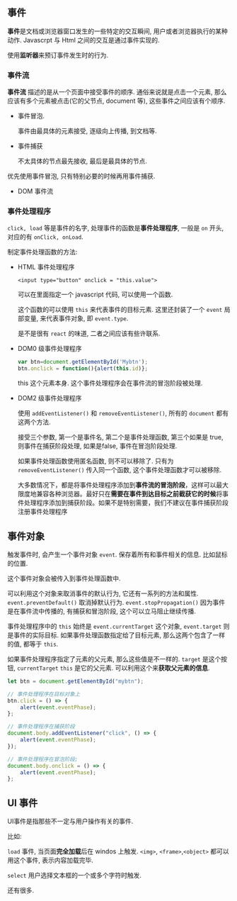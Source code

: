 ## 事件
**事件**是文档或浏览器窗口发生的一些特定的交互瞬间, 用户或者浏览器执行的某种动作. Javascrpt 与 Html 之间的交互是通过事件实现的.

使用**监听器**来预订事件发生时的行为.

### 事件流
**事件流** 描述的是从一个页面中接受事件的顺序. 通俗来说就是点击一个元素, 那么应该有多个元素被点击(它的父节点, document 等), 这些事件之间应该有个顺序.

- 事件冒泡. 

	事件由最具体的元素接受, 逐级向上传播, 到文档等.

- 事件捕获

	不太具体的节点最先接收, 最后是最具体的节点.

优先使用事件冒泡, 只有特别必要的时候再用事件捕获.

- DOM 事件流

### 事件处理程序
`click, load` 等是事件的名字, 处理事件的函数是**事件处理程序**, 一般是 `on` 开头, 对应的有 `onClick, onLoad`.

制定事件处理函数的方法:

- HTML 事件处理程序

	`<input type="button" onclick = "this.value">`

	可以在里面指定一个 javascript 代码, 可以使用一个函数.

	这个函数的可以使用 `this` 来代表事件的目标元素. 这里还封装了一个 `event` 局部变量, 来代表事件对象, 即 `event.type`.

	是不是很有 `react` 的味道, 二者之间应该有些许联系.

- DOM0 级事件处理程序
	
	```javascript
	var btn=document.getElementById('Mybtn');
	btn.onclick = function(){alert(this.id)};
	```

	this 这个元素本身. 这个事件处理程序会在事件流的冒泡阶段被处理.

- DOM2 级事件处理程序

	使用 `addEventListener()` 和 `removeEventListener()`, 所有的 `document` 都有这两个方法. 

	接受三个参数, 第一个是事件名, 第二个是事件处理函数, 第三个如果是 true, 则事件在捕获阶段处理, 如果是false, 事件在冒泡阶段处理.

	如果事件处理函数使用匿名函数, 则不可以移除了. 只有为 `removeEventListener()` 传入同一个函数, 这个事件处理函数才可以被移除.

	大多数情况下，都是将事件处理程序添加到**事件流的冒泡阶段**，这样可以最大限度地兼容各种浏览器。最好只在**需要在事件到达目标之前截获它的时候**将事件处理程序添加到捕获阶段。如果不是特别需要，我们不建议在事件捕获阶段注册事件处理程序


## 事件对象

触发事件时, 会产生一个事件对象 `event`. 保存着所有和事件相关的信息. 比如鼠标的位置.

这个事件对象会被传入到事件处理函数中.

可以利用这个对象来取消事件的默认行为, 它还有一系列的方法和属性. `event.preventDefault()` 取消掉默认行为. `event.stopPropagation()` 因为事件是在事件流中传播的, 有捕获和冒泡阶段, 这个可以立马阻止继续传播.

事件处理程序中的 `this` 始终是 `event.currentTarget` 这个对象, `event.target` 则是事件的实际目标. 如果事件处理函数指定给了目标元素, 那么这两个包含了一样的值, 都等于 `this`.

如果事件处理程序指定了元素的父元素, 那么这些值是不一样的. `target` 是这个按钮, `currentTarget` `this` 是它的父元素. 可以利用这个来**获取父元素的信息**.

```javascript
let btn = document.getElementById("mybtn");

// 事件处理程序在目标对象上
btn.click = () => {
	alert(event.eventPhase);
};

// 事件处理程序在捕获阶段
document.body.addEventListener("click", () => {
	alert(event.eventPhase);
});

// 事件处理程序在冒泡阶段;
document.body.onclick = () => {
	alert(event.eventPhase);
};
```

## UI 事件
UI事件是指那些不一定与用户操作有关的事件.

比如:

`load` 事件, 当页面**完全加载**后在 windos 上触发. `<img>`, `<frame>`,`<object>` 都可以用这个事件, 表示内容加载完毕.

`select` 用户选择文本框的一个或多个字符时触发.

还有很多.


